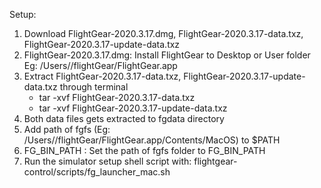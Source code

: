 Setup:
1. Download FlightGear-2020.3.17.dmg, FlightGear-2020.3.17-data.txz, FlightGear-2020.3.17-update-data.txz
2. FlightGear-2020.3.17.dmg: Install FlightGear to Desktop or User folder Eg: /Users/<userName>/flightGear/FlightGear.app
3. Extract FlightGear-2020.3.17-data.txz, FlightGear-2020.3.17-update-data.txz through terminal
   - tar -xvf FlightGear-2020.3.17-data.txz
   - tar -xvf FlightGear-2020.3.17-update-data.txz
4. Both data files gets extracted to fgdata directory 
5. Add path of fgfs (Eg: /Users/<userName>/flightGear/FlightGear.app/Contents/MacOS) to $PATH 
6. FG_BIN_PATH : Set the path of fgfs folder to FG_BIN_PATH
7. Run the simulator setup shell script with: flightgear-control/scripts/fg_launcher_mac.sh
